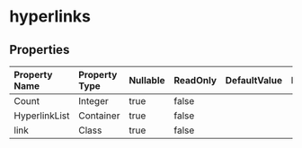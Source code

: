 # **hyperlinks**

 

## **Properties**

| Property Name | Property Type | Nullable |  ReadOnly | DefaultValue | Description | 
| :- | :- | :- |:- |  :- | :- |
|Count|Integer|true|false |  ||
|HyperlinkList|Container|true|false |  ||
|link|Class|true|false |  ||

